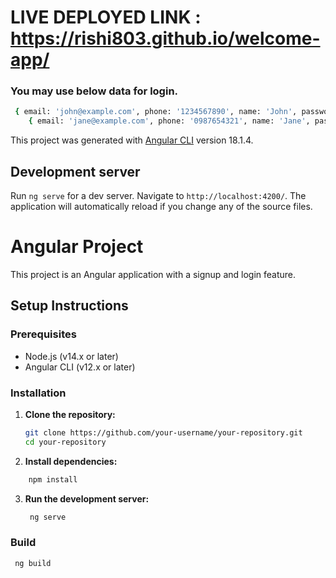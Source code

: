 # LIVE DEPLOYED LINK : https://rishi803.github.io/welcome-app/

### You may use below data for login.

```bash
 { email: 'john@example.com', phone: '1234567890', name: 'John', password: 'john123' },
    { email: 'jane@example.com', phone: '0987654321', name: 'Jane', password: 'jane123' },
 ```


This project was generated with [Angular CLI](https://github.com/angular/angular-cli) version 18.1.4.

## Development server

Run `ng serve` for a dev server. Navigate to `http://localhost:4200/`. The application will automatically reload if you change any of the source files.

# Angular Project

This project is an Angular application with a signup and login feature.

## Setup Instructions

### Prerequisites

- Node.js (v14.x or later)
- Angular CLI (v12.x or later)

### Installation

1. **Clone the repository:**
   ```bash
   git clone https://github.com/your-username/your-repository.git
   cd your-repository
   ```
2. **Install dependencies:**
```bash
    npm install
```
3. **Run the development server:**
   ```bash
    ng serve
   ```

### Build
 ```bash
  ng build
 ```


